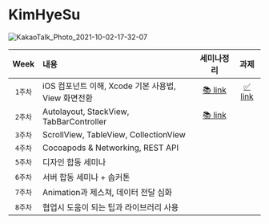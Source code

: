 # KimHyeSu

![KakaoTalk_Photo_2021-10-02-17-32-07](https://user-images.githubusercontent.com/68391767/136893798-d1989a09-959f-41f7-8d4a-d873d848eb6c.png)

|Week|내용|세미나정리|과제|
|:---:|:---------------|:-------------:|:---------:|
|`1주차`|iOS 컴포넌트 이해, Xcode 기본 사용법, View 화면전환|[📚 link](https://github.com/29th-WE-SOPT-iOS-Part/KimHyeSu/tree/main/Seminar/29th-week01-seminar#week01-seminar)|[✅ link](https://github.com/29th-WE-SOPT-iOS-Part/KimHyeSu/tree/main/Youtube-Clone#week01)|
|`2주차`|Autolayout, StackView, TabBarController|[📚 link](https://github.com/29th-WE-SOPT-iOS-Part/KimHyeSu/tree/main/Seminar/29th-week02-seminar#week02-seminar)||
|`3주차`|ScrollView, TableView, CollectionView|||
|`4주차`|Cocoapods & Networking, REST API|||
|`5주차`|디자인 합동 세미나|||
|`6주차`|서버 합동 세미나 + 솝커톤|||
|`7주차`|Animation과 제스쳐, 데이터 전달 심화|||
|`8주차`|협업시 도움이 되는 팁과 라이브러리 사용|||
